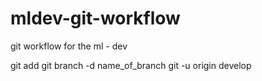 # mldev-git-workflow
git workflow for the ml - dev 

git add
git branch -d name_of_branch
git -u origin develop
